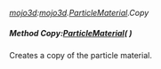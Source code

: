 _[mojo3d](../../modules/mojo3d/mojo3d-module.md):[mojo3d](../../modules/mojo3d/mojo3d-module.md).[ParticleMaterial](../../modules/mojo3d/mojo3d-particlematerial.md).Copy_
##### Method Copy:[ParticleMaterial](../../modules/mojo3d/mojo3d-particlematerial.md)(  )
Creates a copy of the particle material.
